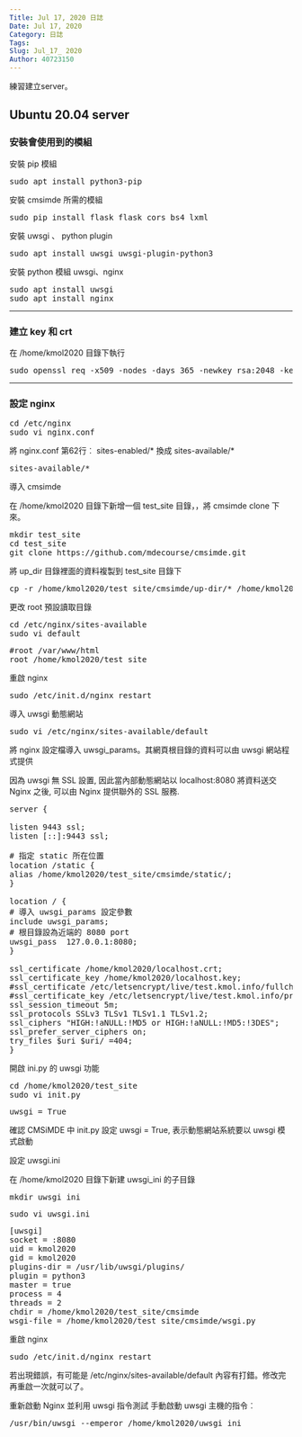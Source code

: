 ```yaml
---
Title: Jul 17, 2020 日誌
Date: Jul 17, 2020
Category: 日誌
Tags: 
Slug: Jul_17_ 2020
Author: 40723150
---
```

練習建立server。
<!-- PELICAN_END_SUMMARY -->

## Ubuntu 20.04 server

### 安裝會使用到的模組

安裝 pip 模組

<pre class="brush: jscript">
sudo apt install python3-pip
</pre>

安裝 cmsimde 所需的模組

<pre class="brush: jscript">
sudo pip install flask flask_cors bs4 lxml
</pre>

安裝 uwsgi 、 python plugin

<pre class="brush: jscript">
sudo apt install uwsgi uwsgi-plugin-python3 
</pre>

安裝 python 模組 uwsgi、nginx

<pre class="brush: jscript">
sudo apt install uwsgi
sudo apt install nginx
</pre>

---

### 建立 key 和 crt

在 /home/kmol2020 目錄下執行

<pre class="brush: jscript">
sudo openssl req -x509 -nodes -days 365 -newkey rsa:2048 -keyout localhost.key -out localhost.crt
</pre>

---

### 設定 nginx 

<pre class="brush: jscript">
cd /etc/nginx
sudo vi nginx.conf
</pre>

將 nginx.conf 第62行︰
sites-enabled/* 換成 sites-available/*
<pre class="brush: jscript">
sites-available/*
</pre>

導入 cmsimde 

在 /home/kmol2020 目錄下新增一個 test_site 目錄，，將 cmsimde clone 下來。

<pre class="brush: jscript">
mkdir test_site
cd test_site
git clone https://github.com/mdecourse/cmsimde.git
</pre>

將 up_dir 目錄裡面的資料複製到 test_site 目錄下

<pre class="brush: jscript">
cp -r /home/kmol2020/test_site/cmsimde/up-dir/* /home/kmol2020/test_site
</pre>

更改 root 預設讀取目錄

<pre class="brush: jscript">
cd /etc/nginx/sites-available
sudo vi default
</pre>

<pre class="brush: jscript">
#root /var/www/html
root /home/kmol2020/test_site
</pre>

重啟 nginx

<pre class="brush: jscript">
sudo /etc/init.d/nginx restart
</pre>

導入 uwsgi 動態網站

<pre class="brush: jscript">
sudo vi /etc/nginx/sites-available/default
</pre>

將 nginx 設定檔導入 uwsgi_params。其網頁根目錄的資料可以由 uwsgi 網站程式提供

因為 uwsgi 無 SSL 設置, 因此當內部動態網站以 localhost:8080 將資料送交 Nginx 之後, 可以由 Nginx 提供聯外的 SSL 服務.

<pre class="brush: jscript">
server {

listen 9443 ssl;
listen [::]:9443 ssl;

# 指定 static 所在位置
location /static {
alias /home/kmol2020/test_site/cmsimde/static/;
}

location / {
# 導入 uwsgi_params 設定參數
include uwsgi_params;
# 根目錄設為近端的 8080 port 
uwsgi_pass  127.0.0.1:8080;
}

ssl_certificate /home/kmol2020/localhost.crt;
ssl_certificate_key /home/kmol2020/localhost.key;
#ssl_certificate /etc/letsencrypt/live/test.kmol.info/fullchain.pem;
#ssl_certificate_key /etc/letsencrypt/live/test.kmol.info/privkey.pem;
ssl_session_timeout 5m;
ssl_protocols SSLv3 TLSv1 TLSv1.1 TLSv1.2;
ssl_ciphers "HIGH:!aNULL:!MD5 or HIGH:!aNULL:!MD5:!3DES";
ssl_prefer_server_ciphers on;
try_files $uri $uri/ =404;
}
</pre>

開啟 ini.py 的 uwsgi 功能

<pre class="brush: jscript">
cd /home/kmol2020/test_site
sudo vi init.py
</pre>

<pre class="brush: jscript">
uwsgi = True
</pre>

確認 CMSiMDE 中 init.py 設定 uwsgi = True, 表示動態網站系統要以 uwsgi 模式啟動

設定 uwsgi.ini

在 /home/kmol2020 目錄下新建 uwsgi_ini 的子目錄

<pre class="brush: jscript">
mkdir uwsgi_ini
</pre>

<pre class="brush: jscript">
sudo vi uwsgi.ini
</pre>

<pre class="brush: jscript">
[uwsgi]
socket = :8080
uid = kmol2020
gid = kmol2020
plugins-dir = /usr/lib/uwsgi/plugins/
plugin = python3
master = true
process = 4
threads = 2
chdir = /home/kmol2020/test_site/cmsimde
wsgi-file = /home/kmol2020/test_site/cmsimde/wsgi.py
</pre>

重啟 nginx

<pre class="brush: jscript">
sudo /etc/init.d/nginx restart
</pre>

若出現錯誤，有可能是 /etc/nginx/sites-available/default 內容有打錯。修改完再重啟一次就可以了。

重新啟動 Nginx 並利用 uwsgi 指令測試
手動啟動 uwsgi 主機的指令︰

<pre class="brush: jscript">
/usr/bin/uwsgi --emperor /home/kmol2020/uwsgi_ini
</pre>
